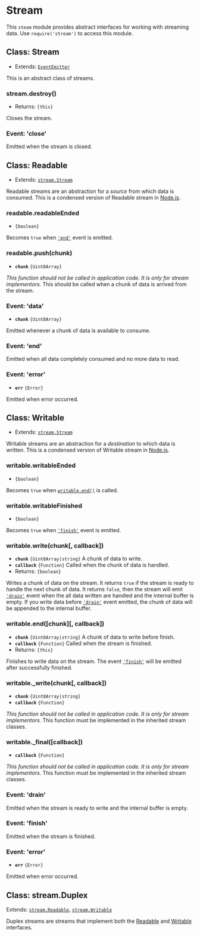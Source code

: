 # Stream

This `steam` module provides abstract interfaces for working with streaming data. Use `require('stream')` to access this module.

## Class: Stream

* Extends: [`EventEmitter`](events.md#class-eventemitter) 

This is an abstract class of streams.

### stream.destroy\(\)

* Returns: `{this}`

Closes the stream.

### Event: 'close'

Emitted when the stream is closed.

## Class: Readable

* Extends: [`stream.Stream`](stream.md#class-stream) 

Readable streams are an abstraction for a _source_ from which data is consumed. This is a condensed version of Readable stream in [Node.js](https://nodejs.org).

### readable.readableEnded

* `{boolean}`

Becomes `true` when [`'end'`](stream.md#event-end) event is emitted.

### readable.push\(chunk\)

* **`chunk`** `{Uint8Array}` 

_This function should not be called in application code. It is only for stream implementors._ This should be called when a chunk of data is arrived from the stream.

### Event: 'data'

* **`chunk`** `{Uint8Array}` 

Emitted whenever a chunk of data is available to consume.

### Event: 'end'

Emitted when all data completely consumed and no more data to read.

### Event: 'error'

* **`err`** `{Error}`

Emitted when error occurred.

## Class: Writable

* Extends: [`stream.Stream`](stream.md#class-stream) 

Writable streams are an abstraction for a _destination_ to which data is written. This is a condensed version of Writable stream in [Node.js](https://nodejs.org).

### writable.writableEnded

* `{boolean}`

Becomes `true` when [`writable.end()`](stream.md#writable-end-chunk-callback) is called.

### writable.writableFinished

* `{boolean}`

Becomes `true` when [`'finish'`](stream.md#event-finish) event is emitted.

### writable.write\(chunk\[, callback\]\)

* **`chunk`** `{Uint8Array|string}` A chunk of data to write.
* **`callback`** `{Function}` Called when the chunk of data is handled.
* Returns: `{boolean}` 

Writes a chunk of data on the stream. It returns `true` if the stream is ready to handle the next chunk of data. It returns `false`, then the stream will emit [`'drain'`](stream.md#event-drain) event when the all data written are handled and the internal buffer is empty. If you write data before [`'drain'`](stream.md#event-drain) event emitted, the chunk of data will be appended to the internal buffer.

### writable.end\(\[chunk\]\[, callback\]\)

* **`chunk`** `{Uint8Array|string}` A chunk of data to write before finish.
* **`callback`** `{Function}` Called when the stream is finished.
* Returns: `{this}` 

Finishes to write data on the stream. The event [`'finish'`](stream.md#event-finish) will be emitted after successfully finished.

### writable.\_write\(chunk\[, callback\]\)

* **`chunk`** `{Uint8Array|string}` 
* **`callback`** `{Function}` 

_This function should not be called in application code. It is only for stream implementors._ This function must be implemented in the inherited stream classes.

### writable.\_final\(\[callback\]\)

* **`callback`** `{Function}` 

_This function should not be called in application code. It is only for stream implementors._ This function must be implemented in the inherited stream classes. 

### Event: 'drain'

Emitted when the stream is ready to write and the internal buffer is empty.

### Event: 'finish'

Emitted when the stream is finished.

### Event: 'error'

* **`err`** `{Error}`

Emitted when error occurred.

## Class: stream.Duplex

Extends: [`stream.Readable`](stream.md#class-readable), [`stream.Writable`](stream.md#class-writable)

Duplex streams are streams that implement both the [Readable](stream.md#class-readable) and [Writable](stream.md#class-writable) interfaces.




